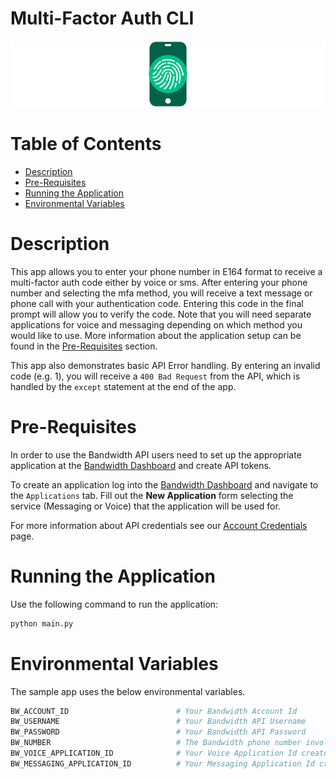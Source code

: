 # Multi-Factor Auth CLI

<a href="https://dev.bandwidth.com/docs/mfa">
  <img src="./icon-mfa.svg" title="Multi-Factor Auth About Page" alt="Multi-Factor Auth About Page"/>
</a>

 # Table of Contents

* [Description](#description)
* [Pre-Requisites](#pre-requisites)
* [Running the Application](#running-the-application)
* [Environmental Variables](#environmental-variables)

# Description

This app allows you to enter your phone number in E164 format to receive a multi-factor auth code either by voice or sms. After entering your phone number and selecting the mfa method, you will receive a text message or phone call with your authentication code. Entering this code in the final prompt will allow you to verify the code. Note that you will need separate applications for voice and messaging depending on which method you would like to use. More information about the application setup can be found in the [Pre-Requisites](#pre-requisites) section.

This app also demonstrates basic API Error handling. By entering an invalid code (e.g. 1), you will receive a `400 Bad Request` from the API, which is handled by the `except` statement at the end of the app.

# Pre-Requisites

In order to use the Bandwidth API users need to set up the appropriate application at the [Bandwidth Dashboard](https://dashboard.bandwidth.com/) and create API tokens.

To create an application log into the [Bandwidth Dashboard](https://dashboard.bandwidth.com/) and navigate to the `Applications` tab.  Fill out the **New Application** form selecting the service (Messaging or Voice) that the application will be used for.

For more information about API credentials see our [Account Credentials](https://dev.bandwidth.com/docs/account/credentials) page.

# Running the Application

Use the following command to run the application:

```sh
python main.py
```

# Environmental Variables

The sample app uses the below environmental variables.

```sh
BW_ACCOUNT_ID                        # Your Bandwidth Account Id
BW_USERNAME                          # Your Bandwidth API Username
BW_PASSWORD                          # Your Bandwidth API Password
BW_NUMBER                            # The Bandwidth phone number involved with this application
BW_VOICE_APPLICATION_ID              # Your Voice Application Id created in the dashboard
BW_MESSAGING_APPLICATION_ID          # Your Messaging Application Id created in the dashboard
```
